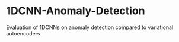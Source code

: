 # 1DCNN-Anomaly-Detection
Evaluation of 1DCNNs on anomaly detection compared to variational autoencoders
